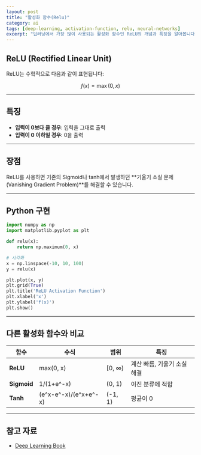 ```yaml
---
layout: post
title: "활성화 함수(Relu)"
category: ai
tags: [deep-learning, activation-function, relu, neural-networks]
excerpt: "딥러닝에서 가장 많이 사용되는 활성화 함수인 ReLU의 개념과 특징을 알아봅니다."
---
```


## ReLU (Rectified Linear Unit)

ReLU는 수학적으로 다음과 같이 표현됩니다:

$$f(x) = \max(0, x)$$

---

## 특징

- **입력이 0보다 클 경우**: 입력을 그대로 출력
- **입력이 0 이하일 경우**: 0을 출력

---

## 장점

ReLU를 사용하면 기존의 Sigmoid나 tanh에서 발생하던 **기울기 소실 문제(Vanishing Gradient Problem)**를 해결할 수 있습니다.

---

## Python 구현

```python
import numpy as np
import matplotlib.pyplot as plt

def relu(x):
    return np.maximum(0, x)

# 시각화
x = np.linspace(-10, 10, 100)
y = relu(x)

plt.plot(x, y)
plt.grid(True)
plt.title('ReLU Activation Function')
plt.xlabel('x')
plt.ylabel('f(x)')
plt.show()
```

---

## 다른 활성화 함수와 비교

| 함수 | 수식 | 범위 | 특징 |
|------|------|------|------|
| **ReLU** | max(0, x) | [0, ∞) | 계산 빠름, 기울기 소실 해결 |
| **Sigmoid** | 1/(1+e^-x) | (0, 1) | 이진 분류에 적합 |
| **Tanh** | (e^x-e^-x)/(e^x+e^-x) | (-1, 1) | 평균이 0 |

---

## 참고 자료

- [Deep Learning Book](https://www.deeplearningbook.org/)
